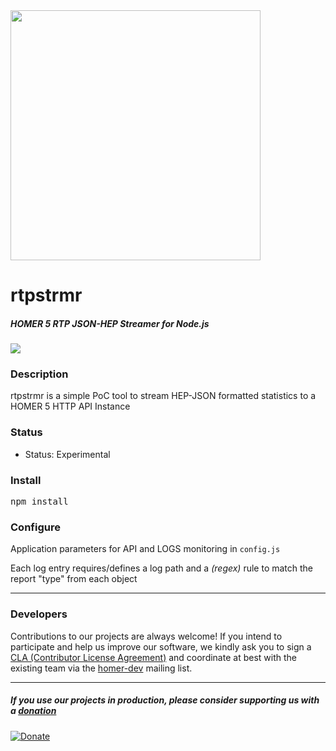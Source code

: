 <img src="https://i.imgur.com/scqdu3p.png" width="400">

# rtpstrmr
##### HOMER 5 RTP _JSON-HEP_ Streamer for Node.js

<img src="http://i.imgur.com/74Gswvq.gif" />

### Description

rtpstrmr is a simple PoC tool to stream HEP-JSON formatted statistics to a HOMER 5 HTTP API Instance

### Status

* Status: Experimental

### Install
<pre>
npm install
</pre>

### Configure
Application parameters for API and LOGS monitoring in ```config.js```

Each log entry requires/defines a log path and a _(regex)_ rule to match the report "type" from each object


---------

### Developers
Contributions to our projects are always welcome! If you intend to participate and help us improve our software, we kindly ask you to sign a [CLA (Contributor License Agreement)](http://cla.qxip.net) and coordinate at best with the existing team via the [homer-dev](http://groups.google.com/group/homer-dev) mailing list.


----------


##### If you use our projects in production, please consider supporting us with a [donation](https://www.paypal.com/cgi-bin/webscr?cmd=_donations&business=donation%40sipcapture%2eorg&lc=US&item_name=SIPCAPTURE&no_note=0&currency_code=EUR&bn=PP%2dDonationsBF%3abtn_donateCC_LG%2egif%3aNonHostedGuest)

[![Donate](https://www.paypalobjects.com/en_US/i/btn/btn_donateCC_LG.gif)](https://www.paypal.com/cgi-bin/webscr?cmd=_donations&business=donation%40sipcapture%2eorg&lc=US&item_name=SIPCAPTURE&no_note=0&currency_code=EUR&bn=PP%2dDonationsBF%3abtn_donateCC_LG%2egif%3aNonHostedGuest)



